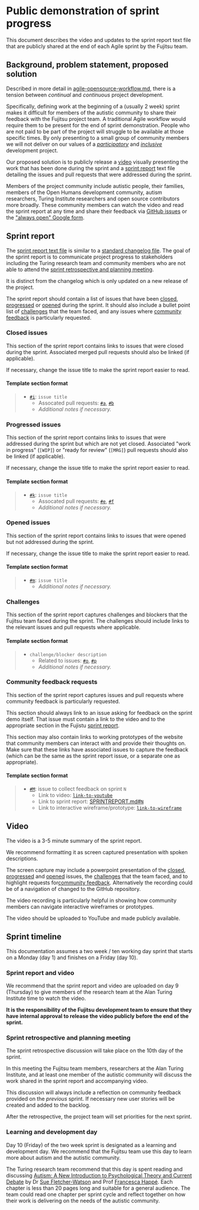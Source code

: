 # Public demonstration of sprint progress

This document describes the video and updates to the sprint report text file that are publicly shared at the end of each Agile sprint by the Fujitsu team.

 ## Background, problem statement, proposed solution

Described in more detail in [agile-opensource-workflow.md](agile-opensource-workflow.md), there is a tension between *continual* and *continuous* project development.

Specifically, defining work at the beginning of a (usually 2 week) sprint makes it difficult for members of the autistic community to share their feedback with the Fujitsu project team.
A traditional Agile workflow would require them to be present for the end of sprint demonstration.
People who are not paid to be part of the project will struggle to be available at those specific times.
By only presenting to a small group of community members we will not deliver on our values of a [*participatory*](project-values.md#participatory-science) and [*inclusive*](project-values.md#diversity-and-inclusion) development project.

Our proposed solution is to publicly release a [video](#video) visually presenting the work that has been done during the sprint and a [sprint report](#sprint-report) text file detailing the issues and pull requests that were addressed during the sprint.

Members of the project community include autistic people, their families, members of the Open Humans development community, autism researchers, Turing Institute researchers and open source contributors more broadly.
These community members can watch the video and read the sprint report at any time and share their feedback via [GitHub issues](/CONTRIBUTING.md#where-to-start-issues) or the ["always open" Google form](https://bit.ly/AutisticaTuringCitSciForm).

## Sprint report

The [sprint report text file](/SPRINTREPORT.md) is similar to a [standard changelog file](https://keepachangelog.com/en/1.0.0/).
The goal of the sprint report is to communicate project progress to stakeholders including the Turing research team and community members who are not able to attend the [sprint retrospective and planning meeting](#sprint-retrospective-and-planning-meeting).

It is distinct from the changelog which is only updated on a new release of the project.

The sprint report should contain a list of issues that have been [closed](#closed-issues), [progressed](#progressed-issues) or [opened](#opened-issues) during the sprint.
It should also include a bullet point list of [challenges](#challenges) that the team faced, and any issues where [community feedback](#community-feedback-requests) is particularly requested.

### Closed issues

This section of the sprint report contains links to issues that were closed during the sprint.
Associated merged pull requests should also be linked (if applicable).

If necessary, change the issue title to make the sprint report easier to read.

#### Template section format

> * [`#i`](https://github.com/alan-turing-institute/AutisticaCitizenScience/issues/`i`): `issue title`
>   * Assocated pull requests: [`#a`](https://github.com/alan-turing-institute/AutisticaCitizenScience/pull/`a`), [`#b`](https://github.com/alan-turing-institute/AutisticaCitizenScience/issues/`b`)
>   * *Additional notes if necessary.*

### Progressed issues

This section of the sprint report contains links to issues that were addressed during the sprint but which are not yet closed.
Associated "work in progress" (`[WIP]`) or "ready for review" (`[MRG]`) pull requests should also be linked (if applicable).

If necessary, change the issue title to make the sprint report easier to read.

#### Template section format

> * [`#k`](https://github.com/alan-turing-institute/AutisticaCitizenScience/issues/`k`): `issue title`
>   * Assocated pull requests: [`#e`](https://github.com/alan-turing-institute/AutisticaCitizenScience/pull/`e`), [`#f`](https://github.com/alan-turing-institute/AutisticaCitizenScience/issues/`f`)
>   * *Additional notes if necessary.*

### Opened issues

This section of the sprint report contains links to issues that were opened but not addressed during the sprint.

If necessary, change the issue title to make the sprint report easier to read.

#### Template section format

> * [`#m`](https://github.com/alan-turing-institute/AutisticaCitizenScience/issues/`m`): `issue title`
>   * *Additional notes if necessary.*

### Challenges

This section of the sprint report captures challenges and blockers that the Fujitsu team faced during the sprint.
The challenges should include links to the relevant issues and pull requests where applicable.

#### Template section format

> * `challenge/blocker description`
>   * Related to issues: [`#o`](https://github.com/alan-turing-institute/AutisticaCitizenScience/issues/`o`), [`#p`](https://github.com/alan-turing-institute/AutisticaCitizenScience/issues/`p`)
>   * *Additional notes if necessary.*

### Community feedback requests

This section of the sprint report captures issues and pull requests where community feedback is particularly requested.

This section should always link to an issue asking for feedback on the sprint demo itself.
That issue must contain a link to the video and to the appropriate section in the Fujistu [sprint report](/SPRINTREPORT.md).

This section may also contain links to working prototypes of the website that community members can interact with and provide their thoughts on.
Make sure that these links have associated issues to capture the feedback (which can be the same as the sprint report issue, or a separate one as appropriate).

#### Template section format

> * [`#M`](https://github.com/alan-turing-institute/AutisticaCitizenScience/issues/`M`): issue to collect feedback on sprint `N`
>   * Link to video: [`link-to-youtube`](`link-to-youtube`)
>   * Link to sprint report: [SPRINTREPORT.md#`N`](SPRINTREPORT.md#sprint-`N`)
>   * Link to interactive wireframe/prototype: [`link-to-wireframe`](`link-to-wireframe`)

## Video

The video is a 3-5 minute summary of the sprint report.

We recommend formatting it as screen captured presentation with spoken descriptions.

The screen capture may include a powerpoint presentation of the [closed](#closed-issues), [progressed](#progressed-issues) and [opened](#opened-issues) issues, the [challenges](#challenges) that the team faced, and to highlight requests for[community feedback](#community-feedback-requests).
Alternatively the recording could be of a navigation of changed to the GitHub repository.

The video recording is particularly helpful in showing how community members can navigate interactive wireframes or prototypes.

The video should be uploaded to YouTube and made publicly available.

## Sprint timeline

This documentation assumes a two week / ten working day sprint that starts on a Monday (day 1) and finishes on a Friday (day 10).

### Sprint report and video

We recommend that the sprint report and video are uploaded on day 9 (Thursday) to give members of the research team at the Alan Turing Institute time to watch the video.

**It is the responsibility of the Fujitsu development team to ensure that they have internal approval to release the video publicly before the end of the sprint.**

### Sprint retrospective and planning meeting

The sprint retrospective discussion will take place on the 10th day of the sprint.

In this meeting the Fujitsu team members, researchers at the Alan Turing Institute, and at least one member of the autistic community will discuss the work shared in the sprint report and accompanying video.

This discussion will always include a reflection on community feedback provided on the _previous_ sprint.
If necessary new user stories will be created and added to the backlog.

After the retrospective, the project team will set priorities for the next sprint.

### Learning and development day

Day 10 (Friday) of the two week sprint is designated as a learning and development day.
We recommend that the Fujitsu team use this day to learn more about autism and the autistic community.

The Turing research team recommend that this day is spent reading and discussing [Autism: A New Introduction to Psychological Theory and Current Debate](https://smile.amazon.co.uk/Autism-Introduction-Psychological-Theory-Current/dp/1138106127) by Dr [Sue Fletcher-Watson](https://www.ed.ac.uk/profile/dr-sue-fletcher-watson) and Prof [Francesca Happé](https://www.kcl.ac.uk/people/francesca-happe).
Each chapter is less than 20 pages long and suitable for a general audience.
The team could read one chapter per sprint cycle and reflect together on how their work is delivering on the needs of the autistic community.

